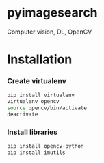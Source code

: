 # pyimagesearch
Computer vision, DL, OpenCV 


# Installation
### Create virtualenv

```sh
pip install virtualenv
virtualenv opencv
source opencv/bin/activate
deactivate
```

### Install libraries
```sh
pip install opencv-python
pip install imutils
```
